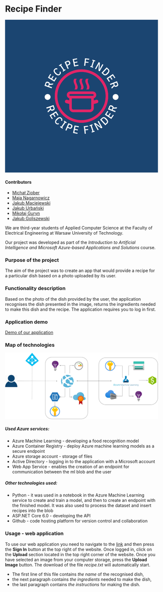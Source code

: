 

# Recipe Finder
![our logo](https://github.com/Majkel572/AzureRecipeFinder/blob/mobile-app/app/src/debug/res/drawable/logo_color.png)
#### Contributors

- [Michał Ziober](https://github.com/micha5555)
- [Maja Nagarnowicz](https://github.com/nebraszka)
- [Jakub Maciejewski](https://github.com/PiorunPL)
- [Jakub Urbański](https://github.com/urbanski220)
- [Mikołaj Guryn](https://github.com/Majkel572)
- [Jakub Goliszewski](https://github.com/jgoliszewski)

We are third-year students of Applied Computer Science at the Faculty of Electrical Engineering at Warsaw University of Technology.

Our project was developed as part of the *Introduction to Artificial Intelligence and Microsoft Azure-based Applications and Solutions* course.

### Purpose of the project

The aim of the project was to create an app that would provide a recipe for a particular dish based on a photo uploaded by its user.

### Functionality description

Based on the photo of the dish provided by the user, the application recognises the dish presented in the image, returns the ingredients needed to make this dish and the recipe.
The application requires you to log in first.

### Application demo

[Demo of our application](https://www.youtube.com/watch?v=KMOndmBJCx8)

### Map of technologies

![diagram](https://github.com/Majkel572/AzureRecipeFinder/blob/main/diagram.drawio_page-0001.jpg)
##### Used Azure services:
- Azure Machine Learning - developing a food recognition model
- Azure Container Registry - deploy Azure machine learning models as a secure endpoint
- Azure storage account - storage of files 
- Active Directory - logging in to the application with a Microsoft account
- Web App Service - enables the creation of an endpoint for communication between the ml blob and the user

##### Other technologies used:
- Python - it was used in a notebook in the Azure Machine Learning service to create and train a model, and then to create an endpoint with the finished model. It was also used to process the dataset and insert recipes into the blob
- ASP.NET Core 6.0 - developing the API
- Github - code hosting platform for version control and collaboration

### Usage - web application
To use our web application you need to navigate to the [link](https://recipefinder7.azurewebsites.net/) and then press the **Sign In** button at the top right of the website. Once logged in, click on the **Upload** section located in the top right corner of the website. Once you have selected an image from your computer storage, press the **Upload Image** button. The download of the file *recipe.txt* will automatically start. 
- The first line of this file contains *the name* of the recognised dish,
- the next paragraph contains *the ingredients* needed to make the dish,
- the last paragraph contains *the instructions* for making the dish.
